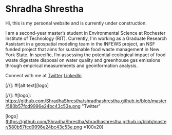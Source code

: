 # Shradha Shrestha
Hi, this is my personal website and is currently under construction.

I am a second-year master’s student in Environmental Science at Rochester Institute of Technology (RIT). Currently, I'm working as a Graduate Research Assistant in a geospatial modeling team in the INFEWS project, an NSF funded project that aims for sustainable food waste management in New York State. In specific, I’m assessing the potential ecological impact of food waste digestate disposal on water quality and greenhouse gas emissions through empirical measurements and geoinformation analysis. 

Connect with me at [Twitter](https://twitter.com/ShradhaStha57) [LinkedIn](https://www.linkedin.com/in/shradha-shrestha57/)


[//]: #![alt text][logo]

[//]: #[logo]: https://github.com/ShradhaShrestha/shradhashrestha.github.io/blob/master/580b57fcd9996e24bc43c53e.png "Twitter"

[logo](https://github.com/ShradhaShrestha/shradhashrestha.github.io/blob/master/580b57fcd9996e24bc43c53e.png =100x20)
